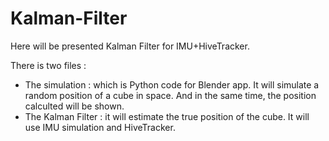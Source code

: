 # Kalman-Filter

Here will be presented Kalman Filter for IMU+HiveTracker.

There is two files :
  - The simulation : which is Python code for Blender app. It will simulate a random position of a cube in space. And in the same time, the position calculted will be shown.
  - The Kalman Filter : it will estimate the true position of the cube. It will use IMU simulation and HiveTracker.
